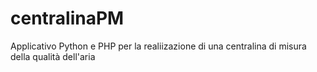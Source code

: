 # centralinaPM
Applicativo Python e PHP per la realiizazione di una centralina di misura della qualità dell'aria
